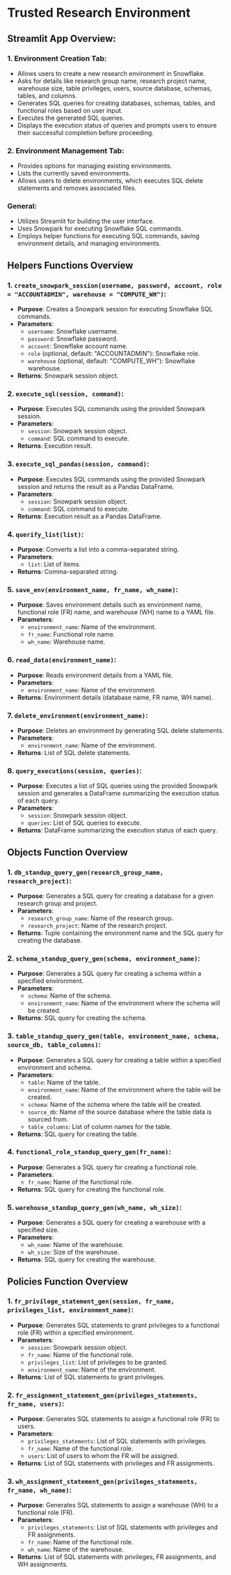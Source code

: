 # Trusted Research Environment 

## Streamlit App Overview:

### 1. Environment Creation Tab:
- Allows users to create a new research environment in Snowflake.
- Asks for details like research group name, research project name, warehouse size, table privileges, users, source database, schemas, tables, and columns.
- Generates SQL queries for creating databases, schemas, tables, and functional roles based on user input.
- Executes the generated SQL queries.
- Displays the execution status of queries and prompts users to ensure their successful completion before proceeding.

### 2. Environment Management Tab:
- Provides options for managing existing environments.
- Lists the currently saved environments.
- Allows users to delete environments, which executes SQL delete statements and removes associated files.

### General:
- Utilizes Streamlit for building the user interface.
- Uses Snowpark for executing Snowflake SQL commands.
- Employs helper functions for executing SQL commands, saving environment details, and managing environments.

## Helpers Functions Overview

### 1. `create_snowpark_session(username, password, account, role = "ACCOUNTADMIN", warehouse = "COMPUTE_WH")`:
- **Purpose**: Creates a Snowpark session for executing Snowflake SQL commands.
- **Parameters**: 
  - `username`: Snowflake username.
  - `password`: Snowflake password.
  - `account`: Snowflake account name.
  - `role` (optional, default: "ACCOUNTADMIN"): Snowflake role.
  - `warehouse` (optional, default: "COMPUTE_WH"): Snowflake warehouse.
- **Returns**: Snowpark session object.

### 2. `execute_sql(session, command)`:
- **Purpose**: Executes SQL commands using the provided Snowpark session.
- **Parameters**: 
  - `session`: Snowpark session object.
  - `command`: SQL command to execute.
- **Returns**: Execution result.

### 3. `execute_sql_pandas(session, command)`:
- **Purpose**: Executes SQL commands using the provided Snowpark session and returns the result as a Pandas DataFrame.
- **Parameters**: 
  - `session`: Snowpark session object.
  - `command`: SQL command to execute.
- **Returns**: Execution result as a Pandas DataFrame.

### 4. `querify_list(list)`:
- **Purpose**: Converts a list into a comma-separated string.
- **Parameters**: 
  - `list`: List of items.
- **Returns**: Comma-separated string.

### 5. `save_env(environment_name, fr_name, wh_name)`:
- **Purpose**: Saves environment details such as environment name, functional role (FR) name, and warehouse (WH) name to a YAML file.
- **Parameters**: 
  - `environment_name`: Name of the environment.
  - `fr_name`: Functional role name.
  - `wh_name`: Warehouse name.

### 6. `read_data(environment_name)`:
- **Purpose**: Reads environment details from a YAML file.
- **Parameters**: 
  - `environment_name`: Name of the environment.
- **Returns**: Environment details (database name, FR name, WH name).

### 7. `delete_environment(environment_name)`:
- **Purpose**: Deletes an environment by generating SQL delete statements.
- **Parameters**: 
  - `environment_name`: Name of the environment.
- **Returns**: List of SQL delete statements.

### 8. `query_executions(session, queries)`:
- **Purpose**: Executes a list of SQL queries using the provided Snowpark session and generates a DataFrame summarizing the execution status of each query.
- **Parameters**: 
  - `session`: Snowpark session object.
  - `queries`: List of SQL queries to execute.
- **Returns**: DataFrame summarizing the execution status of each query.

## Objects Function Overview

### 1. `db_standup_query_gen(research_group_name, research_project)`:
- **Purpose**: Generates a SQL query for creating a database for a given research group and project.
- **Parameters**: 
  - `research_group_name`: Name of the research group.
  - `research_project`: Name of the research project.
- **Returns**: Tuple containing the environment name and the SQL query for creating the database.

### 2. `schema_standup_query_gen(schema, environment_name)`:
- **Purpose**: Generates a SQL query for creating a schema within a specified environment.
- **Parameters**: 
  - `schema`: Name of the schema.
  - `environment_name`: Name of the environment where the schema will be created.
- **Returns**: SQL query for creating the schema.

### 3. `table_standup_query_gen(table, environment_name, schema, source_db, table_columns)`:
- **Purpose**: Generates a SQL query for creating a table within a specified environment and schema.
- **Parameters**: 
  - `table`: Name of the table.
  - `environment_name`: Name of the environment where the table will be created.
  - `schema`: Name of the schema where the table will be created.
  - `source_db`: Name of the source database where the table data is sourced from.
  - `table_columns`: List of column names for the table.
- **Returns**: SQL query for creating the table.

### 4. `functional_role_standup_query_gen(fr_name)`:
- **Purpose**: Generates a SQL query for creating a functional role.
- **Parameters**: 
  - `fr_name`: Name of the functional role.
- **Returns**: SQL query for creating the functional role.

### 5. `warehouse_standup_query_gen(wh_name, wh_size)`:
- **Purpose**: Generates a SQL query for creating a warehouse with a specified size.
- **Parameters**: 
  - `wh_name`: Name of the warehouse.
  - `wh_size`: Size of the warehouse.
- **Returns**: SQL query for creating the warehouse.

## Policies Function Overview

### 1. `fr_privilege_statement_gen(session, fr_name, privileges_list, environment_name)`:
- **Purpose**: Generates SQL statements to grant privileges to a functional role (FR) within a specified environment.
- **Parameters**: 
  - `session`: Snowpark session object.
  - `fr_name`: Name of the functional role.
  - `privileges_list`: List of privileges to be granted.
  - `environment_name`: Name of the environment.
- **Returns**: List of SQL statements to grant privileges.

### 2. `fr_assignment_statement_gen(privileges_statements, fr_name, users)`:
- **Purpose**: Generates SQL statements to assign a functional role (FR) to users.
- **Parameters**: 
  - `privileges_statements`: List of SQL statements with privileges.
  - `fr_name`: Name of the functional role.
  - `users`: List of users to whom the FR will be assigned.
- **Returns**: List of SQL statements with privileges and FR assignments.

### 3. `wh_assignment_statement_gen(privileges_statements, fr_name, wh_name)`:
- **Purpose**: Generates SQL statements to assign a warehouse (WH) to a functional role (FR).
- **Parameters**: 
  - `privileges_statements`: List of SQL statements with privileges and FR assignments.
  - `fr_name`: Name of the functional role.
  - `wh_name`: Name of the warehouse.
- **Returns**: List of SQL statements with privileges, FR assignments, and WH assignments.


